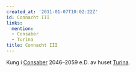 ```yaml
---
created_at: '2011-01-07T10:02:22Z'
id: Connacht III
links:
  mention:
  - Consaber
  - Turina
title: Connacht III
---
```


Kung i [Consaber] 2046–2059 e.D. av huset [Turina].

  [Consaber]: Consaber
  [Turina]: Turina
